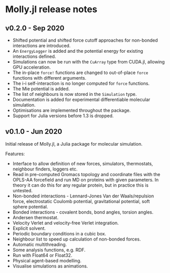 # Molly.jl release notes

## v0.2.0 - Sep 2020

- Shifted potential and shifted force cutoff approaches for non-bonded interactions are introduced.
- An `EnergyLogger` is added and the potential energy for existing interactions defined.
- Simulations can now be run with the `CuArray` type from CUDA.jl, allowing GPU acceleration.
- The in-place `force!` functions are changed to out-of-place `force` functions with different arguments.
- The i-i self-interaction is no longer computed for `force` functions.
- The Mie potential is added.
- The list of neighbours is now stored in the `Simulation` type.
- Documentation is added for experimental differentiable molecular simulation.
- Optimisations are implemented throughout the package.
- Support for Julia versions before 1.3 is dropped.

## v0.1.0 - Jun 2020

Initial release of Molly.jl, a Julia package for molecular simulation.

Features:
- Interface to allow definition of new forces, simulators, thermostats, neighbour finders, loggers etc.
- Read in pre-computed Gromacs topology and coordinate files with the OPLS-AA forcefield and run MD on proteins with given parameters. In theory it can do this for any regular protein, but in practice this is untested.
- Non-bonded interactions - Lennard-Jones Van der Waals/repulsion force, electrostatic Coulomb potential, gravitational potential, soft sphere potential.
- Bonded interactions - covalent bonds, bond angles, torsion angles.
- Andersen thermostat.
- Velocity Verlet and velocity-free Verlet integration.
- Explicit solvent.
- Periodic boundary conditions in a cubic box.
- Neighbour list to speed up calculation of non-bonded forces.
- Automatic multithreading.
- Some analysis functions, e.g. RDF.
- Run with Float64 or Float32.
- Physical agent-based modelling.
- Visualise simulations as animations.
